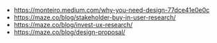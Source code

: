 - https://monteiro.medium.com/why-you-need-design-77dce41e0e0c
- https://maze.co/blog/stakeholder-buy-in-user-research/
- https://maze.co/blog/invest-ux-research/
- https://maze.co/blog/design-proposal/